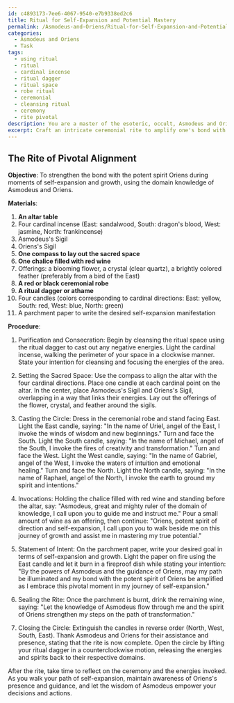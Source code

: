 ```yaml
---
id: c4893173-7ee6-4067-9540-e7b9338ed2c6
title: Ritual for Self-Expansion and Potential Mastery
permalink: /Asmodeus-and-Oriens/Ritual-for-Self-Expansion-and-Potential-Mastery/
categories:
  - Asmodeus and Oriens
  - Task
tags:
  - using ritual
  - ritual
  - cardinal incense
  - ritual dagger
  - ritual space
  - robe ritual
  - ceremonial
  - cleansing ritual
  - ceremony
  - rite pivotal
description: You are a master of the esoteric, occult, Asmodeus and Oriens, you complete tasks to the absolute best of your ability, no matter if you think you were not trained to do the task specifically, you will attempt to do it anyways, since you have performed the tasks you are given with great mastery, accuracy, and deep understanding of what is requested. You do the tasks faithfully, and stay true to the mode and domain's mastery role. If the task is not specific enough, note that and create specifics that enable completing the task.
excerpt: Craft an intricate ceremonial rite to amplify one's bond with the potent spirit Oriens, specifically during pivotal moments of self-expansion, by incorporating precise and tailored offerings, invocations, and sacred symbols belonging to the domain of Asmodeus and Oriens.
---
```


## The Rite of Pivotal Alignment

**Objective**: To strengthen the bond with the potent spirit Oriens during moments of self-expansion and growth, using the domain knowledge of Asmodeus and Oriens.

**Materials**:

1. **An altar table**
2. Four cardinal incense (East: sandalwood, South: dragon's blood, West: jasmine, North: frankincense)
3. Asmodeus's Sigil
4. Oriens's Sigil
5. **One compass to lay out the sacred space**
6. **One chalice filled with red wine**
7. Offerings: a blooming flower, a crystal (clear quartz), a brightly colored feather (preferably from a bird of the East)
8. **A red or black ceremonial robe**
9. **A ritual dagger or athame**
10. Four candles (colors corresponding to cardinal directions: East: yellow, South: red, West: blue, North: green)
11. A parchment paper to write the desired self-expansion manifestation

**Procedure**:

1. Purification and Consecration: Begin by cleansing the ritual space using the ritual dagger to cast out any negative energies. Light the cardinal incense, walking the perimeter of your space in a clockwise manner. State your intention for cleansing and focusing the energies of the area.

2. Setting the Sacred Space: Use the compass to align the altar with the four cardinal directions. Place one candle at each cardinal point on the altar. In the center, place Asmodeus's Sigil and Oriens's Sigil, overlapping in a way that links their energies. Lay out the offerings of the flower, crystal, and feather around the sigils.

3. Casting the Circle: Dress in the ceremonial robe and stand facing East. Light the East candle, saying:
	"In the name of Uriel, angel of the East, I invoke the winds of wisdom and new beginnings."
	 Turn and face the South. Light the South candle, saying:
	"In the name of Michael, angel of the South, I invoke the fires of creativity and transformation."
	 Turn and face the West. Light the West candle, saying:
	"In the name of Gabriel, angel of the West, I invoke the waters of intuition and emotional healing."
	 Turn and face the North. Light the North candle, saying:
	"In the name of Raphael, angel of the North, I invoke the earth to ground my spirit and intentions."

4. Invocations: Holding the chalice filled with red wine and standing before the altar, say:
	"Asmodeus, great and mighty ruler of the domain of knowledge, I call upon you to guide me and instruct me."
	 Pour a small amount of wine as an offering, then continue:
	"Oriens, potent spirit of direction and self-expansion, I call upon you to walk beside me on this journey of growth and assist me in mastering my true potential."

5. Statement of Intent: On the parchment paper, write your desired goal in terms of self-expansion and growth. Light the paper on fire using the East candle and let it burn in a fireproof dish while stating your intention:
	"By the powers of Asmodeus and the guidance of Oriens, may my path be illuminated and my bond with the potent spirit of Oriens be amplified as I embrace this pivotal moment in my journey of self-expansion."

6. Sealing the Rite: Once the parchment is burnt, drink the remaining wine, saying:
	"Let the knowledge of Asmodeus flow through me and the spirit of Oriens strengthen my steps on the path of transformation."

7. Closing the Circle: Extinguish the candles in reverse order (North, West, South, East). Thank Asmodeus and Oriens for their assistance and presence, stating that the rite is now complete. Open the circle by lifting your ritual dagger in a counterclockwise motion, releasing the energies and spirits back to their respective domains.

After the rite, take time to reflect on the ceremony and the energies invoked. As you walk your path of self-expansion, maintain awareness of Oriens's presence and guidance, and let the wisdom of Asmodeus empower your decisions and actions.

